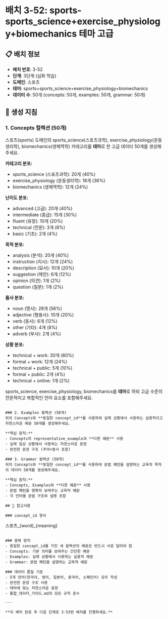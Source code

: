 # 배치 3-52: sports-sports_science+exercise_physiology+biomechanics 테마 고급

## 📋 배치 정보
- **배치 번호**: 3-52
- **단계**: 3단계 (심화 학습)
- **도메인**: 스포츠
- **테마**: sports+sports_science+exercise_physiology+biomechanics
- **데이터 수**: 50개 (concepts: 50개, examples: 50개, grammar: 50개)

## 🎯 생성 지침

### 1. Concepts 컬렉션 (50개)
스포츠(sports) 도메인의 sports_science(스포츠과학), exercise_physiology(운동생리학), biomechanics(생체역학) 카테고리를 **테마**로 한 고급 데이터 50개를 생성해주세요.

**카테고리 분포:**
- sports_science (스포츠과학): 20개 (40%)
- exercise_physiology (운동생리학): 18개 (36%)
- biomechanics (생체역학): 12개 (24%)

**난이도 분포:**
- advanced (고급): 20개 (40%)
- intermediate (중급): 15개 (30%)
- fluent (유창): 10개 (20%)
- technical (전문): 3개 (6%)
- basic (기초): 2개 (4%)

**목적 분포:**
- analysis (분석): 20개 (40%)
- instruction (지시): 12개 (24%)
- description (묘사): 10개 (20%)
- suggestion (제안): 6개 (12%)
- opinion (의견): 1개 (2%)
- question (질문): 1개 (2%)

**품사 분포:**
- noun (명사): 28개 (56%)
- adjective (형용사): 10개 (20%)
- verb (동사): 6개 (12%)
- other (기타): 4개 (8%)
- adverb (부사): 2개 (4%)

**상황 분포:**
- technical + work: 30개 (60%)
- formal + work: 12개 (24%)
- technical + public: 5개 (10%)
- formal + public: 2개 (4%)
- technical + online: 1개 (2%)

sports_science, exercise_physiology, biomechanics를 **테마**로 하되 고급 수준의 전문적이고 복합적인 언어 요소를 포함해주세요.

```

### 2. Examples 컬렉션 (50개)
위의 Concepts와 **동일한 concept_id**를 사용하여 실제 상황에서 사용하는 실용적이고 자연스러운 예문 50개를 생성해주세요.

**핵심 원칙:**
- Concepts의 representative_example과 **다른 예문** 사용
- 실제 일상 상황에서 사용하는 자연스러운 표현
- 완전한 문장 구조 (주어+동사 포함)

### 3. Grammar 컬렉션 (50개)
위의 Concepts와 **동일한 concept_id**를 사용하여 문법 패턴을 설명하는 교육적 목적의 데이터 50개를 생성해주세요.

**핵심 원칙:**
- Concepts, Examples와 **다른 예문** 사용
- 문법 패턴을 명확히 보여주는 교육적 예문
- 각 언어별 문법 구조와 설명 포함

## 📝 참고사항

### concept_id 형식
```
스포츠_{word}_{meaning}
```

### 중복 방지
- 동일한 concept_id를 가진 세 컬렉션의 예문은 반드시 서로 달라야 함
- Concepts: 기본 의미를 보여주는 간단한 예문
- Examples: 실제 상황에서 사용하는 실용적 예문  
- Grammar: 문법 패턴을 설명하는 교육적 예문

### 데이터 품질 기준
- 5개 언어(한국어, 영어, 일본어, 중국어, 스페인어) 모두 작성
- 완전한 문장 구조 사용
- 테마에 맞는 자연스러운 표현
- 통합_데이터_가이드.md의 모든 규칙 준수

---

**이 배치 완료 후 다음 단계로 3-53번 배치를 진행하세요.**